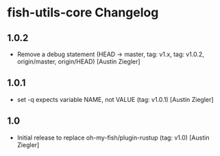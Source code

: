 # fish-utils-core Changelog

## 1.0.2

- Remove a debug statement (HEAD -> master, tag: v1.x, tag: v1.0.2, origin/master, origin/HEAD) [Austin Ziegler]

## 1.0.1

- set -q expects variable NAME, not VALUE (tag: v1.0.1) [Austin Ziegler]

## 1.0

- Initial release to replace oh-my-fish/plugin-rustup (tag: v1.0) [Austin Ziegler]
